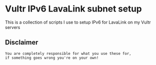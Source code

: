 # Vultr IPv6 LavaLink subnet setup

This is a collection of scripts I use to setup IPv6 for LavaLink on my Vultr servers

## Disclaimer

```
You are completely responsible for what you use these for,
if something goes wrong you're on your own!
```